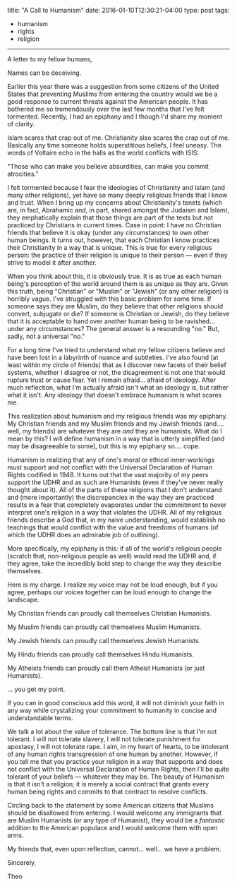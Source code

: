 title: "A Call to Humanism"
date: 2016-01-10T12:30:21-04:00
type: post
tags:
- humanism
- rights
- religion
---
A letter to my fellow humans,

Names can be deceiving.

Earlier this year there was a suggestion from some citizens of the United States that preventing Muslims from entering the country would we be a good response to current threats against the American people.  It has bothered me so tremendously over the last few months that I've felt tormented.  Recently, I had an epiphany and I though I'd share my moment of clarity.

Islam scares that crap out of me.  Christianity also scares the crap out of me.  Basically any time someone holds superstitious beliefs, I feel uneasy.  The words of Voltaire echo in the halls as the world conflicts with ISIS:

"Those who can make you believe absurdities, can make you commit atrocities."

I felt tormented because I fear the ideologies of Christianity and Islam (and many other religions), yet have so many deeply religious friends that I know and trust.  When I bring up my concerns about Christianity's tenets (which are, in fact, Abrahamic and, in part, shared amongst the Judaism and Islam), they emphatically explain that those things are part of the texts but not practiced by Christians in current times.  Case in point: I have no Christian friends that believe it is okay (under any circumstances) to own other human beings.  It turns out, however, that each Christian I know practices their Christianity in a way that is unique.  This is true for every religious person: the practice of their religion is unique to their person — even if they strive to model it after another.

When you think about this, it is obviously true.  It is as true as each human being's perception of the world around them is as unique as they are.  Given this truth, being "Christian" or "Muslim" or "Jewish" (or any other religion) is horribly vague.  I've struggled with this basic problem for some time. If someone says they are Muslim, do they believe that other religions should convert, subjugate or die? If someone is Christian or Jewish, do they believe that it is acceptable to hand over another human being to be ravished… under any circumstances?  The general answer is a resounding "no."  But, sadly, not a universal "no."

For a long time I've tried to understand what my fellow citizens believe and have been lost in a labyrinth of nuance and subtleties. I've also found (at least within my circle of friends) that as I discover new facets of their belief systems, whether I disagree or not, the disagreement is not one that would rupture trust or cause fear.  Yet I remain afraid… afraid of ideology.  After much reflection, what I'm actually afraid isn't what an ideology is, but rather what it isn't.  Any ideology that doesn't embrace humanism is what scares me.

This realization about humanism and my religious friends was my epiphany. My Christian friends and my Muslim friends and my Jewish friends (and…. well, my friends) are whatever they are *and* they are humanists.  What do I mean by this?  I will define humanism in a way that is utterly simplified (and may be disagreeable to some), but this is my epiphany so…. cope.

Humanism is realizing that any of one's moral or ethical inner-workings must support and not conflict with the Universal Declaration of Human Rights codified in 1948.  It turns out that the vast majority of my peers support the UDHR and as such are Humanists (even if they've never really thought about it).  All of the parts of these religions that I don't understand and (more importantly) the discrepancies in the way they are practiced results in a fear that completely evaporates under the commitment to never interpret one's religion in a way that violates the UDHR. All of my religious friends describe a God that, in my naive understanding, would establish no teachings that would conflict with the value and freedoms of humans (of which the UDHR does an admirable job of outlining).

More specifically, my epiphany is this: if all of the world's religious people (scratch that, non-religious people as well) would read the UDHR and, if they agree, take the incredibly bold step to change the way they describe themselves.

Here is my charge. I realize my voice may not be loud enough, but if you agree, perhaps our voices together can be loud enough to change the landscape.

My Christian friends can proudly call themselves Christian Humanists.

My Muslim friends can proudly call themselves Muslim Humanists. 

My Jewish friends can proudly call themselves Jewish Humanists.

My Hindu friends can proudly call themselves Hindu Humanists.

My Atheists friends can proudly call them Atheist Humanists (or just Humanists).

… you get my point.

If you can in good conscious add this word, it will not diminish your faith in any way while crystalizing your commitment to humanity in concise and understandable terms.

We talk a lot about the value of tolerance.  The bottom line is that I'm not tolerant. I will not tolerate slavery, I will not tolerate punishment for apostasy, I will not tolerate rape. I aim, in my heart of hearts, to be intolerant of any human rights transgression of one human by another. However, if you tell me that you practice your religion in a way that supports and does not conflict with the Universal Declaration of Human Rights, then I'll be quite tolerant of your beliefs — whatever they may be.  The beauty of Humanism is that it isn't a religion; it is merely a social contract that grants every human being rights and commits to that contract to resolve conflicts.

Circling back to the statement by some American citizens that Muslims should be disallowed from entering. I would welcome any immigrants that are Muslim Humanists (or any type of Humanist), they would be a *fantastic* addition to the American populace and I would welcome them with open arms.

My friends that, even upon reflection, cannot… well… we have a problem.

Sincerely,

Theo
